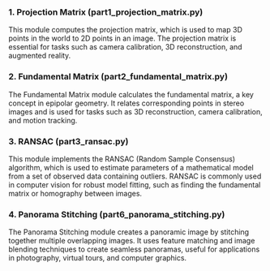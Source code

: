 ### 1. Projection Matrix (part1_projection_matrix.py)

This module computes the projection matrix, which is used to map 3D points in the world to 2D points in an image. The projection matrix is essential for tasks such as camera calibration, 3D reconstruction, and augmented reality.

### 2. Fundamental Matrix (part2_fundamental_matrix.py)

The Fundamental Matrix module calculates the fundamental matrix, a key concept in epipolar geometry. It relates corresponding points in stereo images and is used for tasks such as 3D reconstruction, camera calibration, and motion tracking.

### 3. RANSAC (part3_ransac.py)

This module implements the RANSAC (Random Sample Consensus) algorithm, which is used to estimate parameters of a mathematical model from a set of observed data containing outliers. RANSAC is commonly used in computer vision for robust model fitting, such as finding the fundamental matrix or homography between images.

### 4. Panorama Stitching (part6_panorama_stitching.py)

The Panorama Stitching module creates a panoramic image by stitching together multiple overlapping images. It uses feature matching and image blending techniques to create seamless panoramas, useful for applications in photography, virtual tours, and computer graphics.
